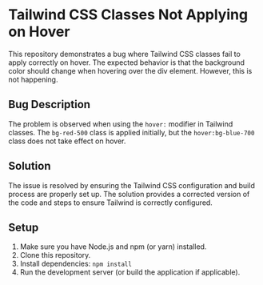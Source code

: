 # Tailwind CSS Classes Not Applying on Hover
This repository demonstrates a bug where Tailwind CSS classes fail to apply correctly on hover. The expected behavior is that the background color should change when hovering over the div element. However, this is not happening.

## Bug Description
The problem is observed when using the `hover:` modifier in Tailwind classes. The `bg-red-500` class is applied initially, but the `hover:bg-blue-700` class does not take effect on hover.

## Solution
The issue is resolved by ensuring the Tailwind CSS configuration and build process are properly set up. The solution provides a corrected version of the code and steps to ensure Tailwind is correctly configured.

## Setup

1. Make sure you have Node.js and npm (or yarn) installed.
2. Clone this repository.
3. Install dependencies: `npm install`
4. Run the development server (or build the application if applicable).